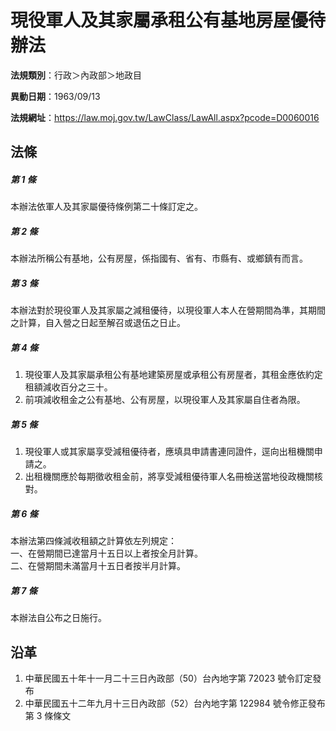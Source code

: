 # 現役軍人及其家屬承租公有基地房屋優待辦法




**法規類別**：行政＞內政部＞地政目

**異動日期**：1963/09/13  

**法規網址**：https://law.moj.gov.tw/LawClass/LawAll.aspx?pcode=D0060016



## 法條
##### 第 1 條
本辦法依軍人及其家屬優待條例第二十條訂定之。

##### 第 2 條
本辦法所稱公有基地，公有房屋，係指國有、省有、市縣有、或鄉鎮有而言。

##### 第 3 條
本辦法對於現役軍人及其家屬之減租優待，以現役軍人本人在營期間為準，其期間之計算，自入營之日起至解召或退伍之日止。

##### 第 4 條
1. 現役軍人及其家屬承租公有基地建築房屋或承租公有房屋者，其租金應依約定租額減收百分之三十。
1. 前項減收租金之公有基地、公有房屋，以現役軍人及其家屬自住者為限。

##### 第 5 條
1. 現役軍人或其家屬享受減租優待者，應填具申請書連同證件，逕向出租機關申請之。
1. 出租機關應於每期徵收租金前，將享受減租優待軍人名冊檢送當地役政機關核對。

##### 第 6 條
本辦法第四條減收租額之計算依左列規定：  
一、在營期間已達當月十五日以上者按全月計算。  
二、在營期間未滿當月十五日者按半月計算。

##### 第 7 條
本辦法自公布之日施行。

## 沿革
1. 中華民國五十年十一月二十三日內政部（50）台內地字第 72023  號令訂定發布
1. 中華民國五十二年九月十三日內政部（52）台內地字第 122984 號令修正發布第 3  條條文
